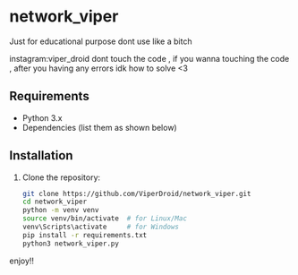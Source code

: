 # network_viper
Just for educational purpose
dont use like a bitch 

instagram:viper_droid
dont touch the code , if you wanna touching the code , after you having any errors idk how to solve <3





## Requirements
- Python 3.x
- Dependencies (list them as shown below)

## Installation

1. Clone the repository:
   ```bash
   git clone https://github.com/ViperDroid/network_viper.git
   cd network_viper
   python -m venv venv
   source venv/bin/activate  # for Linux/Mac
   venv\Scripts\activate     # for Windows
   pip install -r requirements.txt
   python3 network_viper.py
enjoy!!
